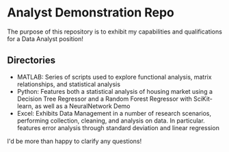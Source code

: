 # Analyst Demonstration Repo

The purpose of this repository is to exhibit my capabilities and qualifications for a Data Analyst position!

## Directories

- MATLAB: Series of scripts used to explore functional analysis, matrix relationships, and statistical analysis
- Python: Features both a statistical analysis of housing market using a Decision Tree Regressor and a Random Forest Regressor with SciKit-learn, as well as a NeuralNetwork Demo
- Excel: Exhibits Data Management in a number of research scenarios, performing collection, cleaning, and analysis on data. In particular. features error analysis through standard deviation and linear regression

I'd be more than happy to clarify any questions!
